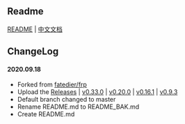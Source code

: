 ## Readme

[README](README_BAK.md) | [中文文档](README_zh.md)

## ChangeLog

#### 2020.09.18
* Forked from [fatedier/frp](https://github.com/fatedier/frp)
* Upload the [Releases](https://github.com/bk-forked/frp/releases) | [v0.33.0](https://github.com/bk-forked/frp/releases/tag/v0.33.0) | [v0.20.0](https://github.com/bk-forked/frp/releases/tag/v0.20.0) | [v0.16.1](https://github.com/bk-forked/frp/releases/tag/v0.16.1) | [v0.9.3](https://github.com/bk-forked/frp/releases/tag/v0.9.3)
* Default branch changed to master
* Rename README.md to README_BAK.md
* Create README.md
